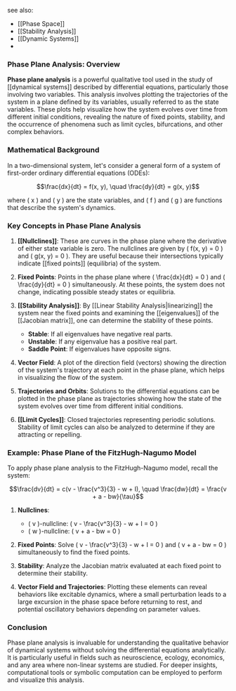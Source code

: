 see also:
- [[Phase Space]]
- [[Stability Analysis]]
- [[Dynamic Systems]]
- 
### Phase Plane Analysis: Overview

**Phase plane analysis** is a powerful qualitative tool used in the study of [[dynamical systems]] described by differential equations, particularly those involving two variables. This analysis involves plotting the trajectories of the system in a plane defined by its variables, usually referred to as the state variables. These plots help visualize how the system evolves over time from different initial conditions, revealing the nature of fixed points, stability, and the occurrence of phenomena such as limit cycles, bifurcations, and other complex behaviors.

### Mathematical Background

In a two-dimensional system, let's consider a general form of a system of first-order ordinary differential equations (ODEs):

$$\frac{dx}{dt} = f(x, y), \quad \frac{dy}{dt} = g(x, y)$$

where \( x \) and \( y \) are the state variables, and \( f \) and \( g \) are functions that describe the system's dynamics.

### Key Concepts in Phase Plane Analysis

1. **[[Nullclines]]**: These are curves in the phase plane where the derivative of either state variable is zero. The nullclines are given by \( f(x, y) = 0 \) and \( g(x, y) = 0 \). They are useful because their intersections typically indicate [[fixed points]] (equilibria) of the system.
   
2. **Fixed Points**: Points in the phase plane where \( \frac{dx}{dt} = 0 \) and \( \frac{dy}{dt} = 0 \) simultaneously. At these points, the system does not change, indicating possible steady states or equilibria.

3. **[[Stability Analysis]]**: By [[Linear Stability Analysis|linearizing]] the system near the fixed points and examining the [[eigenvalues]] of the [[Jacobian matrix]], one can determine the stability of these points. 
   - **Stable**: If all eigenvalues have negative real parts.
   - **Unstable**: If any eigenvalue has a positive real part.
   - **Saddle Point**: If eigenvalues have opposite signs.

4. **Vector Field**: A plot of the direction field (vectors) showing the direction of the system's trajectory at each point in the phase plane, which helps in visualizing the flow of the system.

5. **Trajectories and Orbits**: Solutions to the differential equations can be plotted in the phase plane as trajectories showing how the state of the system evolves over time from different initial conditions.

6. **[[Limit Cycles]]**: Closed trajectories representing periodic solutions. Stability of limit cycles can also be analyzed to determine if they are attracting or repelling.

### Example: Phase Plane of the FitzHugh-Nagumo Model

To apply phase plane analysis to the FitzHugh-Nagumo model, recall the system:

$$\frac{dv}{dt} = c(v - \frac{v^3}{3} - w + I), \quad \frac{dw}{dt} = \frac{v + a - bw}{\tau}$$

1. **Nullclines**:
   - \( v \)-nullcline: \( v - \frac{v^3}{3} - w + I = 0 \)
   - \( w \)-nullcline: \( v + a - bw = 0 \)

2. **Fixed Points**: Solve \( v - \frac{v^3}{3} - w + I = 0 \) and \( v + a - bw = 0 \) simultaneously to find the fixed points.

3. **Stability**: Analyze the Jacobian matrix evaluated at each fixed point to determine their stability.

4. **Vector Field and Trajectories**: Plotting these elements can reveal behaviors like excitable dynamics, where a small perturbation leads to a large excursion in the phase space before returning to rest, and potential oscillatory behaviors depending on parameter values.

### Conclusion

Phase plane analysis is invaluable for understanding the qualitative behavior of dynamical systems without solving the differential equations analytically. It is particularly useful in fields such as neuroscience, ecology, economics, and any area where non-linear systems are studied. For deeper insights, computational tools or symbolic computation can be employed to perform and visualize this analysis.